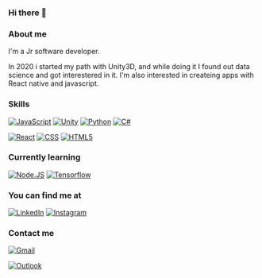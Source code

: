 ### Hi there 👋

### About me

I'm a Jr software developer.

In 2020 i started my path with Unity3D, and while doing it I found out data science and got interestered in it.
I'm also interested in createing apps with React native and javascript.

### Skills
[![JavaScript](https://img.shields.io/badge/JavaScript-F7DF1E?style=for-the-badge&logo=javascript&logoColor=white&labelColor=101010)]()
[![Unity](https://img.shields.io/badge/-Unity-grey?style=for-the-badge&logo=unity&logoColor=white&labelColor=101010)]()
[![Python](https://img.shields.io/badge/-Python-blue?style=for-the-badge&logo=python&logoColor=white&labelColor=101010)]()
[![C#](https://img.shields.io/badge/-C%23-purple?style=for-the-badge&logo=c%20sharp&logoColor=white&labelColor=101010)]()

[![React](https://img.shields.io/badge/-React-61DAFB?style=for-the-badge&logo=react&logoColor=white&labelColor=101010)]()
[![CSS](https://img.shields.io/badge/-CSS3-1572B6?style=for-the-badge&logo=CSS3&logoColor=white&labelColor=101010)]()
[![HTML5](https://img.shields.io/badge/-HTML_5-orange?style=for-the-badge&logo=html5&logoColor=white&labelColor=101010)]()

### Currently learning
[![Node.JS](https://img.shields.io/badge/-Node.JS-darkgreen?style=for-the-badge&logo=node.js&logoColor=white&labelColor=101010)]()
[![Tensorflow](https://img.shields.io/badge/-tensorflow-FF6F00?style=for-the-badge&logo=tensorflow&logoColor=white&labelColor=101010)]()

### You can find me at
[![LinkedIn](https://img.shields.io/badge/LinkedIn-AGUSTIN_Lehmann-0077B5?style=for-the-badge&logo=linkedin&logoColor=white&labelColor=101010)](https://www.linkedin.com/in/agustin-lehmann-abaab41b1/)
[![Instagram](https://img.shields.io/badge/instagram-E4405F?style=for-the-badge&logo=Instagram&logoColor=white&labelColor=101010)](https://www.instagram.com/lemoonpi3/)

### Contact me

[![Gmail](https://img.shields.io/badge/Gmail-D14836?style=for-the-badge&logo=gmail&logoColor=white&labelColor=101010)](96.agustin.lehmann@gmail.com)

[![Outlook](https://img.shields.io/badge/outlook-0077B5?style=for-the-badge&logo=microsoft-outlook&logoColor=white&labelColor=101010)](agustin_lehmann@live.com.ar)
